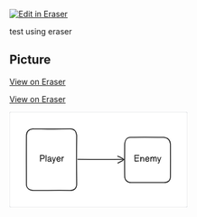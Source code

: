 <p><a target="_blank" href="https://app.eraser.io/workspace/0YgKrRirHawx2zH9FQvE" id="edit-in-eraser-github-link"><img alt="Edit in Eraser" src="https://firebasestorage.googleapis.com/v0/b/second-petal-295822.appspot.com/o/images%2Fgithub%2FOpen%20in%20Eraser.svg?alt=media&amp;token=968381c8-a7e7-472a-8ed6-4a6626da5501"></a></p>

test using eraser

## Picture


[﻿View on Eraser](https://app.eraser.io/workspace/0YgKrRirHawx2zH9FQvE?elements=ZswX679FbQSSmCDqvaTFLw) 

[﻿View on Eraser](https://app.eraser.io/workspace/0YgKrRirHawx2zH9FQvE?elements=ZswX679FbQSSmCDqvaTFLw) 

![Figure 1](/.eraser/0YgKrRirHawx2zH9FQvE___8BWJ0QLbQudx418WATNBjFnWJ7Q2___---figure---RSMIkipWZVn0SA1qq9bhR---figure---ZswX679FbQSSmCDqvaTFLw.png "Figure 1")





<!--- Eraser file: https://app.eraser.io/workspace/0YgKrRirHawx2zH9FQvE --->